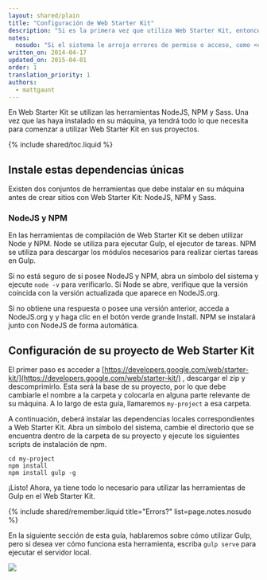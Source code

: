 ```yaml
---
layout: shared/plain
title: "Configuración de Web Starter Kit"
description: "Si es la primera vez que utiliza Web Starter Kit, entonces esta guía es ideal para usted. Aquí se explica cómo iniciar y ejecutar el Web Starter Kit lo más rápido posible."
notes:
  nosudo: "Si el sistema le arroja errores de permiso o acceso, como <code>EPERM</code> o <code>EACCESS</code>, no utilice <code>sudo</code> a modo de solución temporal. Consulte <a href='https://github.com/sindresorhus/guides/blob/master/npm-global-without-sudo.md'>esta página</a> para obtener una solución más eficiente."
written_on: 2014-04-17
updated_on: 2015-04-01
order: 1
translation_priority: 1
authors:
  - mattgaunt
---
```


<p class="intro">
  En Web Starter Kit se utilizan las herramientas NodeJS, NPM y Sass. Una vez que las haya instalado en su máquina, ya tendrá todo lo que necesita para comenzar a utilizar Web Starter Kit en sus proyectos.
</p>

{% include shared/toc.liquid %}

## Instale estas dependencias únicas

Existen dos conjuntos de herramientas que debe instalar en su máquina antes de crear
sitios con Web Starter Kit: NodeJS, NPM y Sass.

### NodeJS y NPM

En las herramientas de compilación de Web Starter Kit se deben utilizar Node y NPM. Node se utiliza para ejecutar Gulp, el ejecutor
de tareas. NPM se utiliza para descargar los módulos necesarios para realizar ciertas tareas
en Gulp.

Si no está seguro de si posee NodeJS y NPM, abra un símbolo del sistema y
ejecute `node -v` para verificarlo. Si Node se abre, verifique que la versión coincida con la versión actualizada 
que aparece en NodeJS.org.

Si no obtiene una respuesta o posee una versión anterior, acceda a NodeJS.org y
y haga clic en el botón verde grande Install. NPM se instalará junto con NodeJS
de forma automática.

## Configuración de su proyecto de Web Starter Kit

El primer paso es acceder a [https://developers.google.com/web/starter-kit/](https://developers.google.com/web/starter-kit/)
, descargar el zip y descomprimirlo. Esta será la base de su proyecto, por lo que debe cambiarle el nombre a la carpeta y colocarla en alguna parte relevante de su máquina. A lo largo de esta guía, llamaremos `my-project` a esa carpeta.

A continuación, deberá instalar las dependencias locales correspondientes a Web Starter Kit. Abra un
símbolo del sistema, cambie el directorio que se encuentra dentro de la carpeta de su proyecto y ejecute los siguientes scripts de instalación de 
npm.

    cd my-project
    npm install
    npm install gulp -g

¡Listo! Ahora, ya tiene todo lo necesario para utilizar las herramientas de Gulp en el Web Starter
Kit.

{% include shared/remember.liquid title="Errors?" list=page.notes.nosudo %}

En la siguiente sección de esta guía, hablaremos sobre cómo utilizar Gulp, pero si desea
ver cómo funciona esta herramienta, escriba `gulp serve` para ejecutar el servidor local.

<img src="images/wsk-on-pixel-n5.png">


